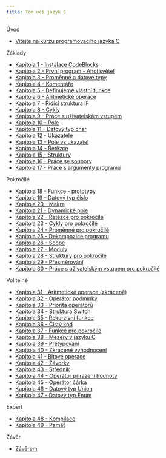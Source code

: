 ```yaml
---
title: Tom učí jazyk C
---
```


Úvod
* [Vítejte na kurzu programovacího jazyka C](./uvod.md)

Základy
* [Kapitola 1 - Instalace CodeBlocks](./zaklady-instalace.md)
* [Kapitola 2 - První program - Ahoj světe!](./zaklady-ahoj-svete.md)
* [Kapitola 3 - Proměnné a datové typy](./zaklady-promenne-a-datove-typy.md)
* [Kapitola 4 - Komentáře](./zaklady-komentare.md)
* [Kapitola 5 - Definujeme vlastní funkce](./zaklady-funkce.md)
* [Kapitola 6 - Aritmetické operace](./zaklady-aritmeticke-operace.md)
* [Kapitola 7 - Řídící struktura IF](./zaklady-if.md)
* [Kapitola 8 - Cykly](./zaklady-cykly.md)
* [Kapitola 9 - Práce s uživatelskám vstupem](./zaklady-vstup.md)
* [Kapitola 10 - Pole](./zaklady-pole.md)
* [Kapitola 11 - Datový typ char](./zaklady-char.md)
* [Kapitola 12 - Ukazatele](./zaklady-ukazatele.md)
* [Kapitola 13 - Pole vs ukazatel](./zaklady-pole-vs-ukazatel.md)
* [Kapitola 14 - Řetězce](./zaklady-retezce.md)
* [Kapitola 15 - Struktury](./zaklady-struktury.md)
* [Kapitola 16 - Práce se soubory](./zaklady-soubory.md)
* [Kapitola 17 - Práce s argumenty programu](./zaklady-argumenty.md)

Pokročilé 
* [Kapitola 18 - Funkce - prototypy](./pokrocile-prototypy.md)
* [Kapitola 19 - Datový typ číslo](./pokrocile-cisla.md)
* [Kapitola 20 - Makra](./pokrocile-makra.md)
* [Kapitola 21 - Dynamické pole](./pokrocile-dynamicke-pole.md)
* [Kapitola 22 - Řetězce pro pokročilé](./pokrocile-retezce.md)
* [Kapitola 23 - Cykly pro pokročilé](./pokrocile-cykly.md)
* [Kapitola 24 - Proměnné pro pokročilé](./pokrocile-promenne.md)
* [Kapitola 25 - Dekompozice programu](./pokrocile-dekompozice.md)
* [Kapitola 26 - Scope](./pokrocile-scope.md)
* [Kapitola 27 - Moduly](./pokrocile-moduly.md)
* [Kapitola 28 - Struktury pro pokročilé](./pokrocile-struktury.md)
* [Kapitola 29 - Přesměrování](./pokrocile-presmerovani.md)
* [Kapitola 30 - Práce s uživatelským vstupem pro pokročilé](./pokrocile-vstup.md)

Volitelné
* [Kapitola 31 - Aritmetické operace (zkráceně)](./volitelne-aritmeticke-operace.md)
* [Kapitola 32 - Operátor podmínky](./volitelne-operator-podminky.md)
* [Kapitola 33 - Priorita operátorů](./volitelne-priorita-operatoru.md)
* [Kapitola 34 - Struktura Switch](./volitelne-switch.md)
* [Kapitola 35 - Rekurzivní funkce](./volitelne-rekurze.md)
* [Kapitola 36 - Čistý kód](./volitelne-cisty-kod.md)
* [Kapitola 37 - Funkce pro pokročilé](./volitelne-funkce-pokrocile.md)
* [Kapitola 38 - Mezery v jazyku C](./volitelne-mezery.md)
* [Kapitola 39 - Přetypování](./volitelne-pretypovani.md)
* [Kapitola 40 - Zkrácené vyhodnocení](./volitelne-zkracene-vyhodnoceni.md)
* [Kapitola 41 - Bitové operace](./volitelne-bitove-operace.md)
* [Kapitola 42 - Závorky](./volitelne-zavorky.md)
* [Kapitola 43 - Středník](./volitelne-strednik.md)
* [Kapitola 44 - Operátor přirazení hodnoty](./volitelne-prirazeni.md)
* [Kapitola 45 - Operátor čárka](./volitelne-carka.md)
* [Kapitola 46 - Datový typ Union](./volitelne-union.md)
* [Kapitola 47 - Datový typ Enum](./volitelne-enum.md)

Expert
* [Kapitola 48 - Kompilace](./expert-kompilace.md)
* [Kapitola 49 - Paměť](./expert-pamet.md)

Závěr
* [Závěrem](./zaver.md)

